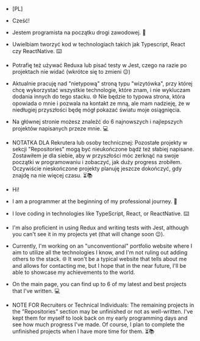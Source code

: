  - [PL]
- Cześć! 
- Jestem programista na początku drogi zawodowej. 🚀 
- Uwielbiam tworzyć kod w technologiach takich jak Typescript, React czy ReactNative. ⌨️ 
- Potrafię też używać Reduxa lub pisać testy w Jest, czego na razie po projektach nie widać (wkrótce się to zmieni 😉) 
- Aktualnie pracuję nad "nietypową" stroną typu "wizytówka", przy której chcę wykorzystać wszystkie technologie, które znam, i nie wykluczam dodania innych do tego stacku. 🌐 Nie będzie to typowa strona, która opowiada o mnie i pozwala na kontakt ze mną, ale mam nadzieję, że w niedługiej przyszłości będę mógł pokazać światu moje osiągnięcia. 

- Na głównej stronie możesz znaleźć do 6 najnowszych i najlepszych projektów napisanych przeze mnie. 💻 

- NOTATKA DLA Rekrutera lub osoby technicznej: Pozostałe projekty w sekcji "Repositories" mogą być nieukończone bądź też słabiej napisane. Zostawiłem je dla siebie, aby w przyszłości móc zerknąć na swoje początki w programowaniu i zobaczyć, jak duży progress zrobiłem. Oczywiście nieskończone projekty planuję jeszcze dokończyć, gdy znajdę na nie więcej czasu. ⏳📚 

- Hi! <br>
- I am a programmer at the beginning of my professional journey. 🚀 
- I love coding in technologies like TypeScript, React, or ReactNative. ⌨️ 
- I'm also proficient in using Redux and writing tests with Jest, although you can't see it in my projects yet (that will change soon 😉). 
- Currently, I'm working on an "unconventional" portfolio website where I aim to utilize all the technologies I know, and I'm not ruling out adding others to the stack. 🌐 It won't be a typical website that tells about me and allows for contacting me, but I hope that in the near future, I'll be able to showcase my achievements to the world. <br>

- On the main page, you can find up to 6 of my latest and best projects that I've written. 💻 

- NOTE FOR Recruiters or Technical Individuals: The remaining projects in the "Repositories" section may be unfinished or not as well-written. I've kept them for myself to look back on my early programming days and see how much progress I've made. Of course, I plan to complete the unfinished projects when I have more time for them. ⏳📚 
<!--
**Etherek/Etherek** is a ✨ _special_ ✨ repository because its `README.md` (this file) appears on your GitHub profile.

Here are some ideas to get you started:

- 🔭 I’m currently working on ...
- 🌱 I’m currently learning ...
- 👯 I’m looking to collaborate on ...
- 🤔 I’m looking for help with ...
- 💬 Ask me about ...
- 📫 How to reach me: ...
- 😄 Pronouns: ...
- ⚡ Fun fact: ...
-->
